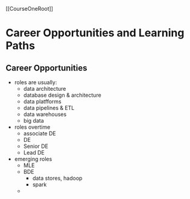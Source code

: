 [[CourseOneRoot]]

# Career Opportunities and Learning Paths

## Career Opportunities
- roles are usually:
	- data architecture
	- database design & architecture
	- data platfforms
	- data pipelines & ETL
	- data warehouses
	- big data
- roles overtime
	- associate DE
	- DE
	- Senior DE
	- Lead DE
- emerging roles
	- MLE
	- BDE
		- data stores, hadoop
		- spark
	- 